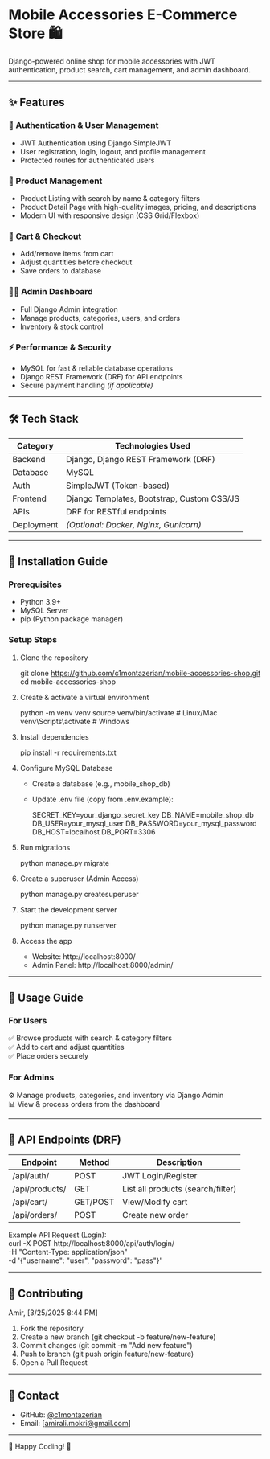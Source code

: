 
# Mobile Accessories E-Commerce Store 🛍️  

Django-powered online shop for mobile accessories with JWT authentication, product search, cart management, and admin dashboard.  

---

## ✨ Features  

### 🔐 Authentication & User Management  
- JWT Authentication using Django SimpleJWT  
- User registration, login, logout, and profile management  
- Protected routes for authenticated users  

### 📱 Product Management  
- Product Listing with search by name & category filters  
- Product Detail Page with high-quality images, pricing, and descriptions  
- Modern UI with responsive design (CSS Grid/Flexbox)  

### 🛒 Cart & Checkout  
- Add/remove items from cart  
- Adjust quantities before checkout  
- Save orders to database  

### 👨‍💻 Admin Dashboard  
- Full Django Admin integration  
- Manage products, categories, users, and orders  
- Inventory & stock control  

### ⚡ Performance & Security  
- MySQL for fast & reliable database operations  
- Django REST Framework (DRF) for API endpoints  
- Secure payment handling *(if applicable)*  

---

## 🛠️ Tech Stack  

| Category       | Technologies Used |  
|---------------|------------------|  
| Backend   | Django, Django REST Framework (DRF) |  
| Database  | MySQL |  
| Auth      | SimpleJWT (Token-based) |  
| Frontend  | Django Templates, Bootstrap, Custom CSS/JS |  
| APIs      | DRF for RESTful endpoints |  
| Deployment| *(Optional: Docker, Nginx, Gunicorn)* |  

---

## 🚀 Installation Guide  

### Prerequisites  
- Python 3.9+  
- MySQL Server  
- pip (Python package manager)  

### Setup Steps  

1. Clone the repository  
  
   git clone https://github.com/c1montazerian/mobile-accessories-shop.git
   cd mobile-accessories-shop
   
2. Create & activate a virtual environment  
  
   python -m venv venv
   source venv/bin/activate  # Linux/Mac
   venv\Scripts\activate    # Windows
   
3. Install dependencies  
  
   pip install -r requirements.txt
   
4. Configure MySQL Database  
   - Create a database (e.g., mobile_shop_db)  
   - Update .env file (copy from .env.example):  
    
     SECRET_KEY=your_django_secret_key
     DB_NAME=mobile_shop_db
     DB_USER=your_mysql_user
     DB_PASSWORD=your_mysql_password
     DB_HOST=localhost
     DB_PORT=3306
     
5. Run migrations  
  
   python manage.py migrate
   
6. Create a superuser (Admin Access)  
  
   python manage.py createsuperuser
   
7. Start the development server  
  
   python manage.py runserver
   
8. Access the app  
   - Website: http://localhost:8000/  
   - Admin Panel: http://localhost:8000/admin/  

---

## 📌 Usage Guide  

### For Users  
✅ Browse products with search & category filters  
✅ Add to cart and adjust quantities  
✅ Place orders securely  

### For Admins  
⚙️ Manage products, categories, and inventory via Django Admin  
📊 View & process orders from the dashboard  

---

## 🔌 API Endpoints (DRF)  

| Endpoint | Method | Description |  
|----------|--------|-------------|  
| /api/auth/ | POST | JWT Login/Register |  
| /api/products/ | GET | List all products (search/filter) |  
| /api/cart/ | GET/POST | View/Modify cart |  
| /api/orders/ | POST | Create new order |  

Example API Request (Login):  
curl -X POST http://localhost:8000/api/auth/login/ \
  -H "Content-Type: application/json" \
  -d '{"username": "user", "password": "pass"}'
 


---

## 🤝 Contributing

Amir, [3/25/2025 8:44 PM]
1. Fork the repository  
2. Create a new branch (git checkout -b feature/new-feature)  
3. Commit changes (git commit -m "Add new feature")  
4. Push to branch (git push origin feature/new-feature)  
5. Open a Pull Request  

---


## 📩 Contact  

- GitHub: [@c1montazerian](https://github.com/c1montazerian)  
- Email: [amirali.mokri@gmail.com] 

---

🌟 Happy Coding! 🚀
